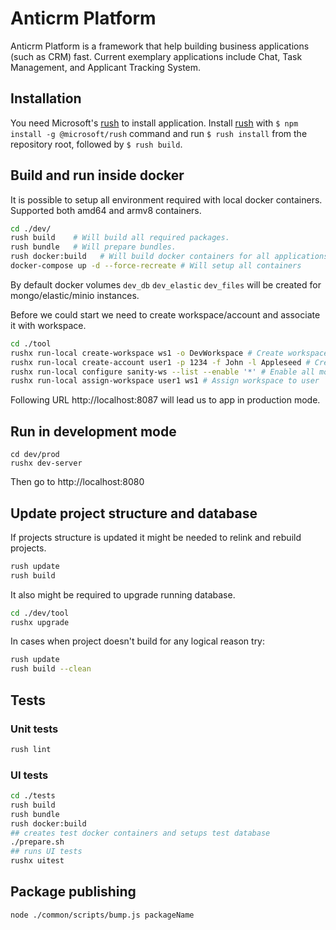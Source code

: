 # Anticrm Platform

Anticrm Platform is a framework that help building business applications (such as CRM) fast. Current exemplary applications include Chat, Task Management, and Applicant Tracking System.

## Installation

You need Microsoft's [rush](https://rushjs.io) to install application. Install [rush](https://rushjs.io) with `$ npm install -g @microsoft/rush` command and run `$ rush install` from the repository root, followed by `$ rush build`.

## Build and run inside docker

It is possible to setup all environment required with local docker containers.
Supported both amd64 and armv8 containers.

```bash
cd ./dev/
rush build    # Will build all required packages.
rush bundle   # Will prepare bundles.
rush docker:build   # Will build docker containers for all applications.
docker-compose up -d --force-recreate # Will setup all containers
```

By default docker volumes `dev_db` `dev_elastic` `dev_files` will be created for mongo/elastic/minio instances.

Before we could start we need to create workspace/account and associate it with workspace.

```bash
cd ./tool
rushx run-local create-workspace ws1 -o DevWorkspace # Create workspace
rushx run-local create-account user1 -p 1234 -f John -l Appleseed # Create account
rushx run-local configure sanity-ws --list --enable '*' # Enable all modules, then if they are not yet intended to be used by wide audience.
rushx run-local assign-workspace user1 ws1 # Assign workspace to user

```

Following URL http://localhost:8087 will lead us to app in production mode.

## Run in development mode

```
cd dev/prod
rushx dev-server
```

Then go to http://localhost:8080

## Update project structure and database

If projects structure is updated it might be needed to relink and rebuild projects.

```bash
rush update
rush build
```

It also might be required to upgrade running database.

```bash
cd ./dev/tool
rushx upgrade
```

In cases when project doesn't build for any logical reason try:

```bash
rush update 
rush build --clean
```

## Tests

### Unit tests

```bash
rush lint
```

### UI tests

```bash
cd ./tests
rush build
rush bundle
rush docker:build
## creates test docker containers and setups test database
./prepare.sh
## runs UI tests
rushx uitest
```

## Package publishing

```bash
node ./common/scripts/bump.js packageName
```
